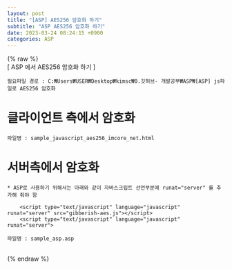 ```yaml
---  
layout: post  
title: "[ASP] AES256 암호화 하기"  
subtitle: "ASP AES256 암호화 하기"  
date: 2023-03-24 08:24:15 +0900  
categories: ASP  
---  
```

{% raw %}  
[ ASP 에서 AES256 암호화 하기 ]  
  
	필요파일 경로 : C:₩Users₩USER₩Desktop₩kimsc₩0.깃허브- 개발공부₩ASP₩[ASP] js파일로 AES256 암호화  
  
# 클라이언트 측에서 암호화  
  
	파일명 : sample_javascript_aes256_imcore_net.html  
  
# 서버측에서 암호화  
	* ASP로 사용하기 위해서는 아래와 같이 자바스크립트 선언부분에 runat="server" 를 추가해 줘야 함  
  
		<script type="text/javascript" language="javascript" runat="server" src="gibberish-aes.js"></script>  
		<script type="text/javascript" language="javascript" runat="server">  
  
	파일명 : sample_asp.asp  
  
                                                                                                                                                                                                                                                                                                                                                                                              
{% endraw %}